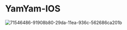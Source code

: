 # YamYam-IOS

![71546486-91908b80-29da-11ea-936c-562686ca201b](https://user-images.githubusercontent.com/43923432/107879056-f6c67980-6f19-11eb-85e3-66c0960ad782.jpeg)
